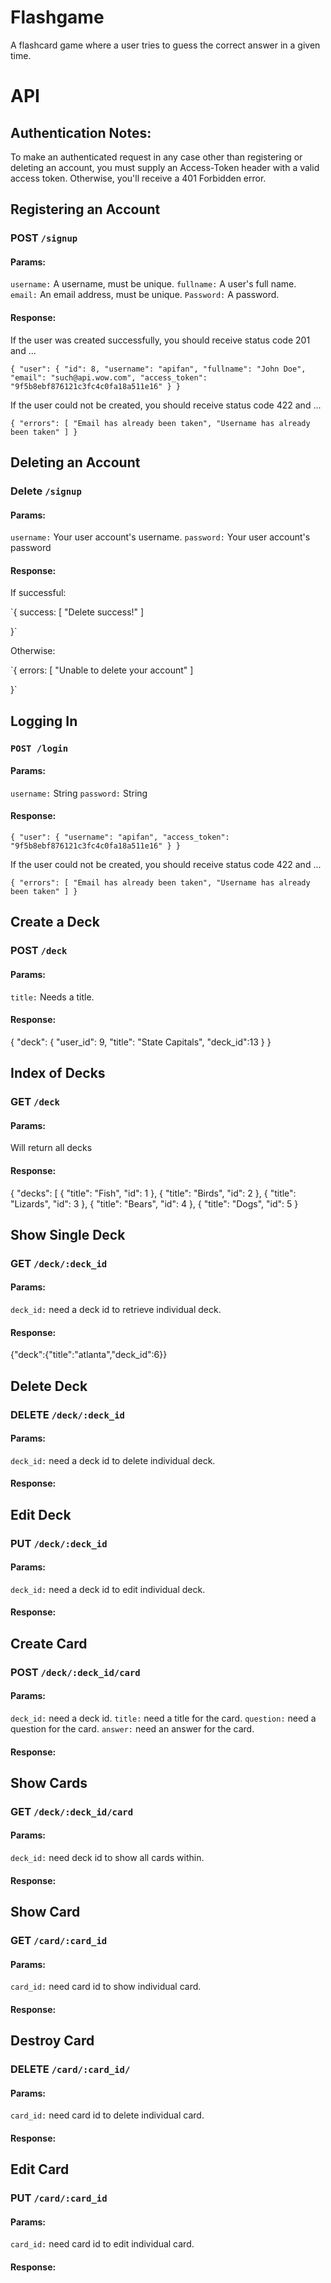 # Flashgame

A flashcard game where a user tries to guess the correct answer in a given time.

# API

## Authentication Notes:

To make an authenticated request in any case other than registering
or deleting an account, you must supply an Access-Token header with a valid
access token. Otherwise, you'll receive a 401 Forbidden error.

## Registering an Account

### POST `/signup`
#### Params:
`username:` A username, must be unique. `fullname:` A user's full name. `email:` An email address, must be unique. `Password:` A password.

#### Response:
If the user was created successfully, you should receive status code 201 and ...

`{
    "user": {
        "id": 8,
        "username": "apifan",
        "fullname": "John Doe",
        "email": "such@api.wow.com",
        "access_token": "9f5b8ebf876121c3fc4c0fa18a511e16"
    }
}`

If the user could not be created, you should receive status code 422 and ...

`{
    "errors": [
        "Email has already been taken",
        "Username has already been taken"
        ]
}`

## Deleting an Account
### Delete `/signup`

#### Params:

`username:` Your user account's username. `password:` Your user account's password

#### Response:

If successful:

`{
    success: [ 
        "Delete success!"
    ]

}`

Otherwise:

`{
    errors: [
        "Unable to delete your account"
    ]

}`

## Logging In
### `POST /login`

#### Params:

`username:` String `password:` String

#### Response:

`{
    "user": {
        "username": "apifan",
        "access_token": "9f5b8ebf876121c3fc4c0fa18a511e16"
    }
}`

If the user could not be created, you should receive status code 422 and ...

`{
    "errors": [
        "Email has already been taken",
        "Username has already been taken"
    ]
}`

## Create a Deck
### POST `/deck`

#### Params:
`title:` Needs a title.

#### Response:
{
    "deck": {
        "user_id": 9,
        "title": "State Capitals",
        "deck_id":13
    }
}


## Index of Decks
### GET `/deck`

#### Params:

Will return all decks

#### Response: 
{
  "decks": [
    {
      "title": "Fish",
      "id": 1
    },
    {
      "title": "Birds",
      "id": 2
    },
    {
      "title": "Lizards",
      "id": 3
    },
    {
      "title": "Bears",
      "id": 4
    },
    {
      "title": "Dogs",
      "id": 5
    }


## Show Single Deck
### GET `/deck/:deck_id`

#### Params:
`deck_id:` need a deck id to retrieve individual deck.

#### Response:

{"deck":{"title":"atlanta","deck_id":6}}

## Delete Deck
### DELETE `/deck/:deck_id`

#### Params:
`deck_id:` need a deck id to delete individual deck.

#### Response:


## Edit Deck
### PUT `/deck/:deck_id`

#### Params:
`deck_id:` need a deck id to edit individual deck.

#### Response:


## Create Card
### POST `/deck/:deck_id/card`

#### Params:
`deck_id:` need a deck id. `title:` need a title for the card. `question:` need a question for the card. `answer:` need an answer for the card.

#### Response:


## Show Cards
### GET `/deck/:deck_id/card`

#### Params:
`deck_id:` need deck id to show all cards within.

#### Response:


## Show Card
### GET `/card/:card_id`

#### Params:
 `card_id:` need card id to show individual card.

#### Response:


## Destroy Card
### DELETE `/card/:card_id/`

#### Params:
 `card_id:` need card id to delete individual card.

#### Response:


## Edit Card
### PUT `/card/:card_id`

#### Params:
`card_id:` need card id to edit individual card.

#### Response:





